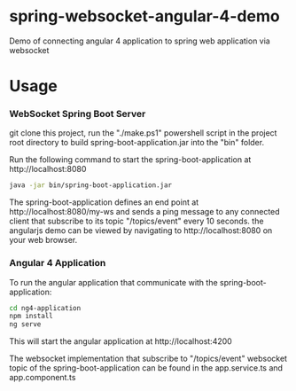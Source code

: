 # spring-websocket-angular-4-demo

Demo of connecting angular 4 application to spring web application via websocket

# Usage

### WebSocket Spring Boot Server

git clone this project, run the "./make.ps1" powershell script in the project root directory to build spring-boot-application.jar
into the "bin" folder.

Run the following command to start the spring-boot-application at http://localhost:8080

```bash
java -jar bin/spring-boot-application.jar
```

The spring-boot-application defines an end point at http://localhost:8080/my-ws and sends a ping message to any connected client that subscribe to its topic "/topics/event" every 10 seconds. the angularjs demo can be viewed by navigating to http://localhost:8080 on your web browser.

### Angular 4 Application

To run the angular application that communicate with the spring-boot-application:


```bash 
cd ng4-application
npm install
ng serve
```

This will start the angular application at http://localhost:4200 

The websocket implementation that subscribe to "/topics/event" websocket topic of the spring-boot-application can be found in the app.service.ts and app.component.ts



